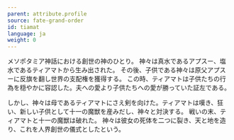 ```yaml
---
parent: attribute.profile
source: fate-grand-order
id: tiamat
language: ja
weight: 0
---
```


メソポタミア神話における創世の神のひとり。
神々は真水であるアプスー、塩水であるティアマトから生み出された。
その後、子供である神々は原父アプスーに反旗を翻し世界の支配権を獲得する。
この時、ティアマトは子供たちの行為を穏やかに容認した。夫への愛より子供たちへの愛が勝っていた証左である。

しかし、神々は母であるティアマトにさえ剣を向けた。ティアマトは嘆き、狂い、新しい子供として十一の魔獣を産みだし、神々と対決する。
戦いの末、ティアマトと十一の魔獣は破れた。
神々は彼女の死体を二つに裂き、天と地を造り、これを人界創世の儀式としたという。
